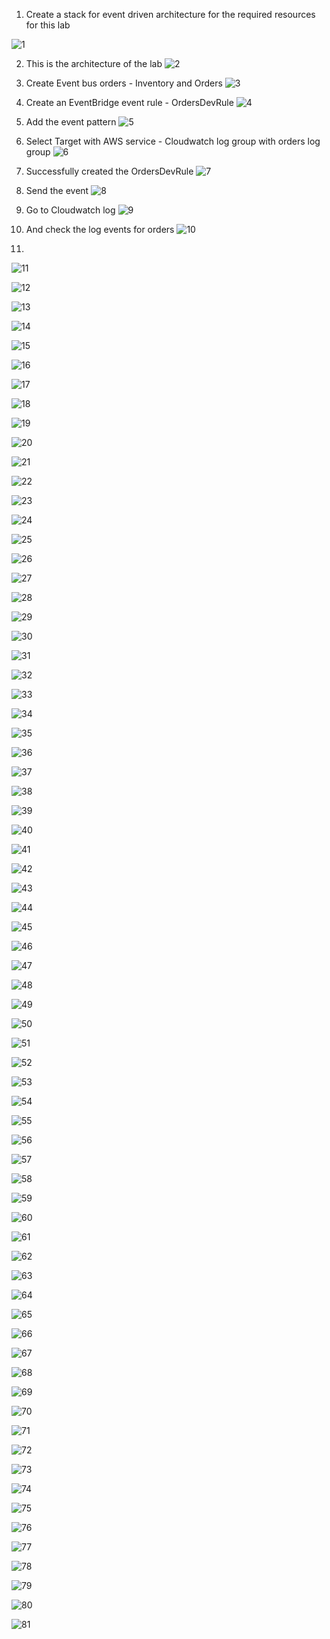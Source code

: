1. Create a stack for event driven architecture for the required resources for this lab

![1](https://github.com/prashantlangade306/12weeksawschallenge/assets/57378421/facb90f8-afeb-43e4-8683-9029486e870c)

2. This is the architecture of the lab
![2](https://github.com/prashantlangade306/12weeksawschallenge/assets/57378421/eda38fd8-eb1a-4e89-a646-046bf1b89c79)

3. Create Event bus orders - Inventory and Orders
![3](https://github.com/prashantlangade306/12weeksawschallenge/assets/57378421/f401a1d1-f528-4176-9fbd-9e1302f01026)

4. Create an EventBridge event rule - OrdersDevRule
![4](https://github.com/prashantlangade306/12weeksawschallenge/assets/57378421/c51d11d6-2d29-46da-8745-7a99cd8a760c)

5. Add the event pattern
![5](https://github.com/prashantlangade306/12weeksawschallenge/assets/57378421/ec657dde-4458-4adf-a5e0-fecf1ddbdf2b)

6. Select Target with AWS service - Cloudwatch log group with orders log group
![6](https://github.com/prashantlangade306/12weeksawschallenge/assets/57378421/13bc8634-ac50-4184-a673-4f837117f239)

7. Successfully created the OrdersDevRule
![7](https://github.com/prashantlangade306/12weeksawschallenge/assets/57378421/f5aa1fb9-0794-4632-a515-fc64f7bbb947)

8. Send the event
![8](https://github.com/prashantlangade306/12weeksawschallenge/assets/57378421/d0c85603-5cc5-48cb-bf0e-64882ccd1e12)

9. Go to Cloudwatch log 
![9](https://github.com/prashantlangade306/12weeksawschallenge/assets/57378421/6209e0d1-ca00-4bd4-9e5e-83a339cd49a5)

10. And check the log events for orders
![10](https://github.com/prashantlangade306/12weeksawschallenge/assets/57378421/bd0a65fb-e158-486d-be3e-c09bae9328ba)

11. 
![11](https://github.com/prashantlangade306/12weeksawschallenge/assets/57378421/492a4663-67cf-4b56-bc1b-075610aabbc3)

![12](https://github.com/prashantlangade306/12weeksawschallenge/assets/57378421/52107cc2-48e5-4231-ad8a-cc69433ff47a)

![13](https://github.com/prashantlangade306/12weeksawschallenge/assets/57378421/9ae69311-2267-4ba2-9da6-fa9c0e27f867)

![14](https://github.com/prashantlangade306/12weeksawschallenge/assets/57378421/006ba88e-613f-4f3e-9086-05873247a1e6)

![15](https://github.com/prashantlangade306/12weeksawschallenge/assets/57378421/35649b35-7276-41e8-847d-91c2f04e8645)

![16](https://github.com/prashantlangade306/12weeksawschallenge/assets/57378421/ca01ca3f-0a38-44c3-b2f6-55e06ee39ef4)

![17](https://github.com/prashantlangade306/12weeksawschallenge/assets/57378421/d9ab7b2b-ca03-4ba4-9a86-c6d08ec1e857)

![18](https://github.com/prashantlangade306/12weeksawschallenge/assets/57378421/9e9b704c-726b-4c03-8374-c2cad884adba)

![19](https://github.com/prashantlangade306/12weeksawschallenge/assets/57378421/d70f28e2-3ce8-4dd3-958c-814a78e4933b)

![20](https://github.com/prashantlangade306/12weeksawschallenge/assets/57378421/8ce924d3-fd13-4981-8553-e11fdf4e1d4a)

![21](https://github.com/prashantlangade306/12weeksawschallenge/assets/57378421/f5eb3470-ec4c-40a4-8bf7-cbba21fcbcec)

![22](https://github.com/prashantlangade306/12weeksawschallenge/assets/57378421/ce05387b-1851-4721-b302-ee15aba9e26b)

![23](https://github.com/prashantlangade306/12weeksawschallenge/assets/57378421/4829b1c7-db4f-4c95-b1ca-393889bb0fca)

![24](https://github.com/prashantlangade306/12weeksawschallenge/assets/57378421/fad22bd5-9eca-419d-a00f-62684f04e137)

![25](https://github.com/prashantlangade306/12weeksawschallenge/assets/57378421/2b8f8124-ddc9-4fd9-83b3-c43695ff63d7)

![26](https://github.com/prashantlangade306/12weeksawschallenge/assets/57378421/35cccdcc-09c3-43e9-a71e-7391fb2b2d0d)

![27](https://github.com/prashantlangade306/12weeksawschallenge/assets/57378421/e19f7e01-ca8a-4b55-8354-5cf3d9d46eb2)

![28](https://github.com/prashantlangade306/12weeksawschallenge/assets/57378421/a9255bdd-0ce3-4fd7-9e57-5c898870af4e)

![29](https://github.com/prashantlangade306/12weeksawschallenge/assets/57378421/408b4f6f-b86c-4338-8897-e2ff93f71cfb)

![30](https://github.com/prashantlangade306/12weeksawschallenge/assets/57378421/e86f7541-f0c8-4919-a7c6-d75da1efcfda)

![31](https://github.com/prashantlangade306/12weeksawschallenge/assets/57378421/65ca04d2-e78d-49b2-a058-88042b3ccf27)

![32](https://github.com/prashantlangade306/12weeksawschallenge/assets/57378421/663052f7-b10c-431a-992e-8a8a401734b8)

![33](https://github.com/prashantlangade306/12weeksawschallenge/assets/57378421/280c747e-721d-430f-b136-74958347ac29)

![34](https://github.com/prashantlangade306/12weeksawschallenge/assets/57378421/126f5e4e-8679-4b32-9097-bce35846cadd)

![35](https://github.com/prashantlangade306/12weeksawschallenge/assets/57378421/c4e88e7d-4404-43b5-b06f-ecb98abe079f)

![36](https://github.com/prashantlangade306/12weeksawschallenge/assets/57378421/be804e6f-dba4-4099-adc5-b7289195dc60)

![37](https://github.com/prashantlangade306/12weeksawschallenge/assets/57378421/5217635e-0661-43f4-a1c7-92a4ac84aa38)

![38](https://github.com/prashantlangade306/12weeksawschallenge/assets/57378421/cb4166d6-db2c-4a26-82f6-623b1fdee08d)

![39](https://github.com/prashantlangade306/12weeksawschallenge/assets/57378421/8932db42-24d5-4a85-aca4-8813f31e2463)

![40](https://github.com/prashantlangade306/12weeksawschallenge/assets/57378421/d0b2ca94-844a-415d-859c-f936583054eb)

![41](https://github.com/prashantlangade306/12weeksawschallenge/assets/57378421/7b35f54a-6ff0-4053-8e30-b3e7bf7281f5)

![42](https://github.com/prashantlangade306/12weeksawschallenge/assets/57378421/91f226af-2487-4781-98f1-6ae0de43e72f)

![43](https://github.com/prashantlangade306/12weeksawschallenge/assets/57378421/5cca4388-6ab3-4475-857c-a1054e9231c6)

![44](https://github.com/prashantlangade306/12weeksawschallenge/assets/57378421/8d5bfdf6-6a46-41ed-aa6e-820a1db1f839)

![45](https://github.com/prashantlangade306/12weeksawschallenge/assets/57378421/24e38ac2-54f6-4a8c-9258-fc6b467cee33)

![46](https://github.com/prashantlangade306/12weeksawschallenge/assets/57378421/398bcf5a-debd-4518-a8f7-ca7c275939d4)

![47](https://github.com/prashantlangade306/12weeksawschallenge/assets/57378421/dc5f94bc-48c1-42b2-b6b2-fc7ecc5fc815)

![48](https://github.com/prashantlangade306/12weeksawschallenge/assets/57378421/68bfea1a-375b-457f-89e7-afa576788021)

![49](https://github.com/prashantlangade306/12weeksawschallenge/assets/57378421/e8d76a34-1668-42ae-9d25-c329c5056463)

![50](https://github.com/prashantlangade306/12weeksawschallenge/assets/57378421/f2067c8d-608f-4c47-9420-f6e2e1c958ba)

![51](https://github.com/prashantlangade306/12weeksawschallenge/assets/57378421/afb4d71c-1560-45d6-9305-d14fb53b80fd)

![52](https://github.com/prashantlangade306/12weeksawschallenge/assets/57378421/d87e1d8e-1f96-4c58-93af-f2d24876805f)

![53](https://github.com/prashantlangade306/12weeksawschallenge/assets/57378421/b5e192e5-81f6-4604-87ad-a63828e71d8b)

![54](https://github.com/prashantlangade306/12weeksawschallenge/assets/57378421/2329713b-acb0-4a99-8d6a-f58afa4c92e8)

![55](https://github.com/prashantlangade306/12weeksawschallenge/assets/57378421/0fbe0243-1a13-4156-a29f-1feea6868d87)

![56](https://github.com/prashantlangade306/12weeksawschallenge/assets/57378421/db264d94-71a9-45d5-a587-ce3a76da8016)

![57](https://github.com/prashantlangade306/12weeksawschallenge/assets/57378421/3e138277-8b39-457a-bdc9-a05ff3617d70)

![58](https://github.com/prashantlangade306/12weeksawschallenge/assets/57378421/d134a8db-c9c1-464c-9798-8d7429c20c48)

![59](https://github.com/prashantlangade306/12weeksawschallenge/assets/57378421/6c1883b0-9e6e-441f-9b94-75dac03ff65a)

![60](https://github.com/prashantlangade306/12weeksawschallenge/assets/57378421/4ab4c515-afa2-411e-ac6f-fee823415b62)

![61](https://github.com/prashantlangade306/12weeksawschallenge/assets/57378421/6f52d947-9aac-44c6-a015-57dbd2cffc46)

![62](https://github.com/prashantlangade306/12weeksawschallenge/assets/57378421/e1ef4444-9fd6-450f-91e8-1599cacf25e5)

![63](https://github.com/prashantlangade306/12weeksawschallenge/assets/57378421/ed699b84-fd25-4a96-bd09-b8711be3d10c)

![64](https://github.com/prashantlangade306/12weeksawschallenge/assets/57378421/eba9a8a4-3769-4d36-a7ed-f96b8f562094)

![65](https://github.com/prashantlangade306/12weeksawschallenge/assets/57378421/9572b99a-00b8-4a3a-8533-e05b5a9cbf98)

![66](https://github.com/prashantlangade306/12weeksawschallenge/assets/57378421/1b0a9474-c1c8-40de-bb8a-e4ee576ae2a7)

![67](https://github.com/prashantlangade306/12weeksawschallenge/assets/57378421/f7c41eca-6423-4839-9241-df43b48641bd)

![68](https://github.com/prashantlangade306/12weeksawschallenge/assets/57378421/d7e5cd98-7dd7-4c0b-8b56-6c723ed3d817)

![69](https://github.com/prashantlangade306/12weeksawschallenge/assets/57378421/a690e32a-cb1a-4770-a1c4-3169536a175e)

![70](https://github.com/prashantlangade306/12weeksawschallenge/assets/57378421/f955373d-f638-4b99-b913-83bc07c33cbe)

![71](https://github.com/prashantlangade306/12weeksawschallenge/assets/57378421/a7669c9c-2655-451a-b68b-726fd0196f10)

![72](https://github.com/prashantlangade306/12weeksawschallenge/assets/57378421/dd5f00d5-7a30-4e28-87ed-2b12565c5feb)

![73](https://github.com/prashantlangade306/12weeksawschallenge/assets/57378421/8bf25025-f02d-4fe6-88a2-f418a0059086)

![74](https://github.com/prashantlangade306/12weeksawschallenge/assets/57378421/c9093529-b418-4d1d-82aa-302ca2f6198c)

![75](https://github.com/prashantlangade306/12weeksawschallenge/assets/57378421/aac3fb04-3e75-4954-8f37-aa3e2bdace6a)

![76](https://github.com/prashantlangade306/12weeksawschallenge/assets/57378421/38a395f0-38fa-4141-bb79-39ced05fa6bd)

![77](https://github.com/prashantlangade306/12weeksawschallenge/assets/57378421/68cb6cce-e574-43b4-bade-238c6265b76d)

![78](https://github.com/prashantlangade306/12weeksawschallenge/assets/57378421/ceb0ad54-a323-4f5d-be76-0eef9bfe2ddd)

![79](https://github.com/prashantlangade306/12weeksawschallenge/assets/57378421/a33385e7-dca3-4ceb-944d-c6f1dabb76f8)

![80](https://github.com/prashantlangade306/12weeksawschallenge/assets/57378421/cd0b6ef6-8b13-4a31-9ea3-290a5c45acba)

![81](https://github.com/prashantlangade306/12weeksawschallenge/assets/57378421/a5b30214-c8b8-4576-ab50-b0876e275736)
